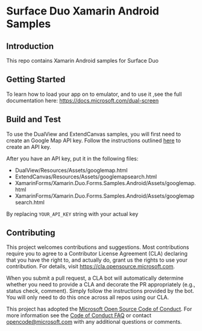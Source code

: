 # Surface Duo Xamarin Android Samples

## Introduction

This repo contains Xamarin Android samples for Surface Duo

## Getting Started

To learn how to load your app on to emulator, and to use it ,see the full documentation here: https://docs.microsoft.com/dual-screen

## Build and Test

To use the DualView and ExtendCanvas samples, you will first need to create an Google Map API key. Follow the instructions outlined [here](https://developers.google.com/maps/documentation/javascript/get-api-key) to create an API key.

After you have an API key, put it in the following files:

 - DualView/Resources/Assets/googlemap.html
 - ExtendCanvas/Resources/Assets/googlemapsearch.html
 - XamarinForms/Xamarin.Duo.Forms.Samples.Android/Assets/googlemap.html
 - XamarinForms/Xamarin.Duo.Forms.Samples.Android/Assets/googlemapsearch.html

By replacing `YOUR_API_KEY` string with your actual key

## Contributing

This project welcomes contributions and suggestions.  Most contributions require you to agree to a
Contributor License Agreement (CLA) declaring that you have the right to, and actually do, grant us
the rights to use your contribution. For details, visit https://cla.opensource.microsoft.com.

When you submit a pull request, a CLA bot will automatically determine whether you need to provide
a CLA and decorate the PR appropriately (e.g., status check, comment). Simply follow the instructions
provided by the bot. You will only need to do this once across all repos using our CLA.

This project has adopted the [Microsoft Open Source Code of Conduct](https://opensource.microsoft.com/codeofconduct/).
For more information see the [Code of Conduct FAQ](https://opensource.microsoft.com/codeofconduct/faq/) or
contact [opencode@microsoft.com](mailto:opencode@microsoft.com) with any additional questions or comments.
